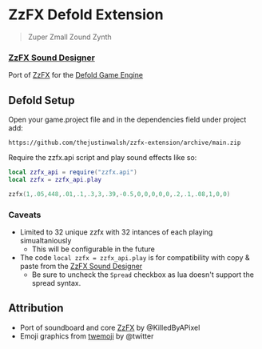 # ZzFX Defold Extension
> Zuper Zmall Zound Zynth

### [ZzFX Sound Designer](https://killedbyapixel.github.io/ZzFX/)

Port of [ZzFX](https://killedbyapixel.github.io/ZzFX/) for the [Defold Game Engine](https://defold.com)

## Defold Setup
Open your game.project file and in the dependencies field under project add:
```
https://github.com/thejustinwalsh/zzfx-extension/archive/main.zip
```

Require the zzfx.api script and play sound effects like so:
```lua
local zzfx_api = require("zzfx.api")
local zzfx = zzfx_api.play

zzfx(1,.05,448,.01,.1,.3,3,.39,-0.5,0,0,0,0,0,.2,.1,.08,1,0,0)
```

### Caveats
  - Limited to 32 unique zzfx with 32 intances of each playing simualtaniously
    - This will be configurable in the future
  - The code `local zzfx = zzfx_api.play` is for compatibility with copy & paste from the [ZzFX Sound Designer](https://killedbyapixel.github.io/ZzFX/)
    - Be sure to uncheck the `Spread` checkbox as lua doesn't support the spread syntax.

## Attribution
- Port of soundboard and core [ZzFX](https://github.com/KilledByAPixel/ZzFX) by @KilledByAPixel
- Emoji graphics from [twemoji](https://github.com/twitter/twemoji) by @twitter
